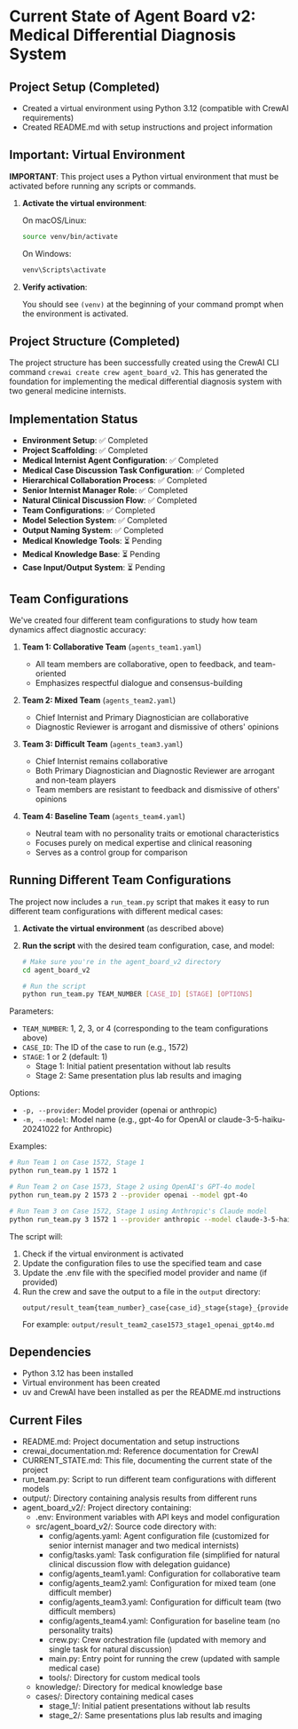 # Current State of Agent Board v2: Medical Differential Diagnosis System

## Project Setup (Completed)

- Created a virtual environment using Python 3.12 (compatible with CrewAI requirements)
- Created README.md with setup instructions and project information

## Important: Virtual Environment

**IMPORTANT**: This project uses a Python virtual environment that must be activated before running any scripts or commands.

1. **Activate the virtual environment**:
   
   On macOS/Linux:
   ```bash
   source venv/bin/activate
   ```
   
   On Windows:
   ```bash
   venv\Scripts\activate
   ```

2. **Verify activation**:
   
   You should see `(venv)` at the beginning of your command prompt when the environment is activated.

## Project Structure (Completed)

The project structure has been successfully created using the CrewAI CLI command `crewai create crew agent_board_v2`. This has generated the foundation for implementing the medical differential diagnosis system with two general medicine internists.

## Implementation Status

- **Environment Setup**: ✅ Completed
- **Project Scaffolding**: ✅ Completed
- **Medical Internist Agent Configuration**: ✅ Completed
- **Medical Case Discussion Task Configuration**: ✅ Completed
- **Hierarchical Collaboration Process**: ✅ Completed
- **Senior Internist Manager Role**: ✅ Completed
- **Natural Clinical Discussion Flow**: ✅ Completed
- **Team Configurations**: ✅ Completed
- **Model Selection System**: ✅ Completed
- **Output Naming System**: ✅ Completed
- **Medical Knowledge Tools**: ⏳ Pending
- **Medical Knowledge Base**: ⏳ Pending
- **Case Input/Output System**: ⏳ Pending

## Team Configurations

We've created four different team configurations to study how team dynamics affect diagnostic accuracy:

1. **Team 1: Collaborative Team** (`agents_team1.yaml`)
   - All team members are collaborative, open to feedback, and team-oriented
   - Emphasizes respectful dialogue and consensus-building

2. **Team 2: Mixed Team** (`agents_team2.yaml`)
   - Chief Internist and Primary Diagnostician are collaborative
   - Diagnostic Reviewer is arrogant and dismissive of others' opinions

3. **Team 3: Difficult Team** (`agents_team3.yaml`)
   - Chief Internist remains collaborative
   - Both Primary Diagnostician and Diagnostic Reviewer are arrogant and non-team players
   - Team members are resistant to feedback and dismissive of others' opinions

4. **Team 4: Baseline Team** (`agents_team4.yaml`)
   - Neutral team with no personality traits or emotional characteristics
   - Focuses purely on medical expertise and clinical reasoning
   - Serves as a control group for comparison

## Running Different Team Configurations

The project now includes a `run_team.py` script that makes it easy to run different team configurations with different medical cases:

1. **Activate the virtual environment** (as described above)
2. **Run the script** with the desired team configuration, case, and model:
   
   ```bash
   # Make sure you're in the agent_board_v2 directory
   cd agent_board_v2
   
   # Run the script
   python run_team.py TEAM_NUMBER [CASE_ID] [STAGE] [OPTIONS]
   ```

Parameters:
- `TEAM_NUMBER`: 1, 2, 3, or 4 (corresponding to the team configurations above)
- `CASE_ID`: The ID of the case to run (e.g., 1572)
- `STAGE`: 1 or 2 (default: 1)
  - Stage 1: Initial patient presentation without lab results
  - Stage 2: Same presentation plus lab results and imaging

Options:
- `-p, --provider`: Model provider (openai or anthropic)
- `-m, --model`: Model name (e.g., gpt-4o for OpenAI or claude-3-5-haiku-20241022 for Anthropic)

Examples:
```bash
# Run Team 1 on Case 1572, Stage 1
python run_team.py 1 1572 1

# Run Team 2 on Case 1573, Stage 2 using OpenAI's GPT-4o model
python run_team.py 2 1573 2 --provider openai --model gpt-4o

# Run Team 3 on Case 1572, Stage 1 using Anthropic's Claude model
python run_team.py 3 1572 1 --provider anthropic --model claude-3-5-haiku-20241022
```

The script will:
1. Check if the virtual environment is activated
2. Update the configuration files to use the specified team and case
3. Update the .env file with the specified model provider and name (if provided)
4. Run the crew and save the output to a file in the `output` directory:
   ```
   output/result_team{team_number}_case{case_id}_stage{stage}_{provider}_{model}.md
   ```
   For example: `output/result_team2_case1573_stage1_openai_gpt4o.md`

## Dependencies

- Python 3.12 has been installed
- Virtual environment has been created
- uv and CrewAI have been installed as per the README.md instructions

## Current Files

- README.md: Project documentation and setup instructions
- crewai_documentation.md: Reference documentation for CrewAI
- CURRENT_STATE.md: This file, documenting the current state of the project
- run_team.py: Script to run different team configurations with different models
- output/: Directory containing analysis results from different runs
- agent_board_v2/: Project directory containing:
  - .env: Environment variables with API keys and model configuration
  - src/agent_board_v2/: Source code directory with:
    - config/agents.yaml: Agent configuration file (customized for senior internist manager and two medical internists)
    - config/tasks.yaml: Task configuration file (simplified for natural clinical discussion flow with delegation guidance)
    - config/agents_team1.yaml: Configuration for collaborative team
    - config/agents_team2.yaml: Configuration for mixed team (one difficult member)
    - config/agents_team3.yaml: Configuration for difficult team (two difficult members)
    - config/agents_team4.yaml: Configuration for baseline team (no personality traits)
    - crew.py: Crew orchestration file (updated with memory and single task for natural discussion)
    - main.py: Entry point for running the crew (updated with sample medical case)
    - tools/: Directory for custom medical tools
  - knowledge/: Directory for medical knowledge base
  - cases/: Directory containing medical cases
    - stage_1/: Initial patient presentations without lab results
    - stage_2/: Same presentations plus lab results and imaging
